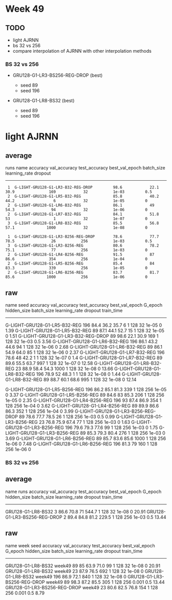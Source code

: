 # Week 49

## TODO
- light AJRNN
- bs 32 vs 256
- compare interpolation of AJRNN with other interpolation methods 

### BS 32 vs 256

- GRU128-G1-LR3-BS256-REG-DROP (best)
  - seed 89
  - seed 196

- GRU128-G1-LR8-BS32 (best)
  - seed 89
  - seed 196


# light AJRNN
## average

  runs  name                                   accuracy    val_accuracy    test_accuracy    best_val_epoch    batch_size    learning_rate    dropout
------  -----------------------------------  ----------  --------------  ---------------  ----------------  ------------  ---------------  ---------
     1  G-LIGHT-GRU128-G1-LR3-B32-REG-DROP         98.6            22.1             30.9               169            32           1e-03         0.5
     2  G-LIGHT-GRU128-G1-LR5-B32-REG              85.8            40.2             44.2                 6            32           1e-05         0  
     2  G-LIGHT-GRU128-G1-LR6-B32-REG              86.1            49               54.3                94            32           1e-06         0  
     2  G-LIGHT-GRU128-G1-LR7-B32-REG              84.1            51.8             53                   1            32           1e-07         0  
     3  G-LIGHT-GRU128-G1-LR8-B32-REG              85.5            56.8             57.1              1000            32           1e-08         0  
     
     1  G-LIGHT-GRU128-G1-LR3-B256-REG-DROP        78.6            77.7             78.5                26           256           1e-03         0.5
     3  G-LIGHT-GRU128-G1-LR3-B256-REG             80.6            78.2             75.1                77           256           1e-03         0  
     2  G-LIGHT-GRU128-G1-LR4-B256-REG             91.5            87               86.6               354           256           1e-04         0  
     2  G-LIGHT-GRU128-G1-LR5-B256-REG             85.4            84               83.3               339           256           1e-05         0  
     2  G-LIGHT-GRU128-G1-LR6-B256-REG             83.7            81.7             85.6              1000           256           1e-06         0  

## raw
name                                     seed    accuracy    val_accuracy  test_accuracy      best_val_epoch    G_epoch    hidden_size    batch_size    learning_rate    dropout  train_time
-----------------------------------  ------  ----------  --------------  ---------------  ----------------  ---------  -------------  ------------  ---------------  ---------  ------------
G-LIGHT-GRU128-G1-LR5-B32-REG           196        84.4            36.2  35.7                            6          1            128            32           1e-05         0    1.39
G-LIGHT-GRU128-G1-LR5-B32-REG            89        87.1            44.1  52.7                           15          1            128            32           1e-05         0    1.51
G-LIGHT-GRU128-G1-LR3-B32-REG-DROP       89        98.6            22.1  30.9                          169          1            128            32           1e-03         0.5  3.56
G-LIGHT-GRU128-G1-LR6-B32-REG           196        86.1            43.2  44.6                           94          1            128            32           1e-06         0    2.68
G-LIGHT-GRU128-G1-LR6-B32-REG            89        86.1            54.9  64.0                           85          1            128            32           1e-06         0    2.37
G-LIGHT-GRU128-G1-LR7-B32-REG           196        78.6            48    42.2                            1          1            128            32           1e-07         0    1.4
G-LIGHT-GRU128-G1-LR7-B32-REG            89        89.6            55.5  63.7                          997          1            128            32           1e-07         0    12.58
G-LIGHT-GRU128-G1-LR8-B32-REG            23        88.9            58.4  54.3                         1000          1            128            32           1e-08         0    13.66
G-LIGHT-GRU128-G1-LR8-B32-REG           196        78.9            52    48.3                            1          1            128            32           1e-08         0    1.44
G-LIGHT-GRU128-G1-LR8-B32-REG            89        88.7            60.1  68.6                          995          1            128            32           1e-08         0    12.14

G-LIGHT-GRU128-G1-LR5-B256-REG          196        86.2            85.1  81.3                          339          1            128           256           1e-05         0    3.37
G-LIGHT-GRU128-G1-LR5-B256-REG           89        84.6            83    85.3                          206          1            128           256           1e-05         0    2.35
G-LIGHT-GRU128-G1-LR4-B256-REG          196        93              87.4  86.9                          354          1            128           256           1e-04         0    3.62
G-LIGHT-GRU128-G1-LR4-B256-REG           89        89.9            86.6  86.3                          352          1            128           256           1e-04         0    3.99
G-LIGHT-GRU128-G1-LR3-B256-REG-DROP      89        78.6            77.7  78.5                           26          1            128           256           1e-03         0.5  0.99
G-LIGHT-GRU128-G1-LR3-B256-REG           23        76.8            75.9  67.4                           77          1            128           256           1e-03         0    1.63
G-LIGHT-GRU128-G1-LR3-B256-REG          196        79.6            79.3  77.6                           99          1            128           256           1e-03         0    1.75
G-LIGHT-GRU128-G1-LR3-B256-REG           89        85.3            79.3  80.4                          276          1            128           256           1e-03         0    3.69
G-LIGHT-GRU128-G1-LR6-B256-REG           89        85.7            83.6  85.6                         1000          1            128           256           1e-06         0    7.48
G-LIGHT-GRU128-G1-LR6-B256-REG          196        81.3            79                                  160          1            128           256           1e-06         0


### BS 32 vs 256

## average
name                            runs    accuracy    val_accuracy    test_accuracy    best_val_epoch    G_epoch    hidden_size    batch_size    learning_rate    dropout    train_time
----------------------------  ------  ----------  --------------  ---------------  ----------------  ---------  -------------  ------------  ---------------  ---------  ------------
GRU128-G1-LR8-BS32                 3        86.6            70.8             71               544.7          1            128            32            1e-08        0           20.91
GRU128-G1-LR3-BS256-REG-DROP       2        89.4            84.8             81.2             229.5          1            128           256            1e-03        0.5         13.44


## raw
name                          week      seed    accuracy    val_accuracy  test_accuracy      best_val_epoch    G_epoch    hidden_size    batch_size    learning_rate    dropout  train_time
----------------------------  ------  ------  ----------  --------------  ---------------  ----------------  ---------  -------------  ------------  ---------------  ---------  ------------
GRU128-G1-LR8-BS32            week49      89        85              63.9  71.0                           99          1            128            32            1e-08        0    20.91
GRU128-G1-LR8-BS32            week49      23        87.9            76.5                                692          1            128            32            1e-08        0
GRU128-G1-LR8-BS32            week49     196        86.9            72.1                                840          1            128            32            1e-08        0
GRU128-G1-LR3-BS256-REG-DROP  week49      89        98.3            87.2  85.5                          305          1            128           256            0.001        0.5  13.44
GRU128-G1-LR3-BS256-REG-DROP  week49      23        80.6            82.5  76.8                          154          1            128           256            0.001        0.5  8.79

